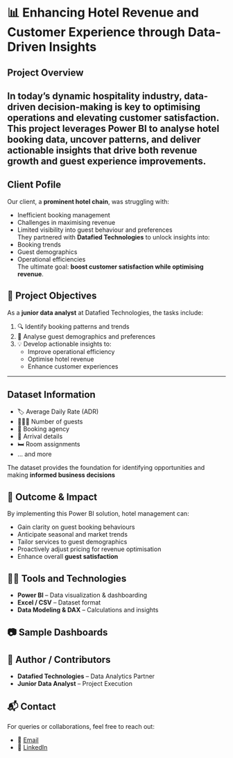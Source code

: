 # 📊 Enhancing Hotel Revenue and Customer Experience through Data-Driven Insights
## Project Overview

In today’s dynamic hospitality industry, **data-driven decision-making** is key to optimising operations and elevating customer satisfaction.  
This project leverages **Power BI** to analyse hotel booking data, uncover patterns, and deliver actionable insights that drive both **revenue growth** and **guest experience improvements**.  
---
## Client Pofile 
Our client, a **prominent hotel chain**, was struggling with:  
- Inefficient booking management  
- Challenges in maximising revenue  
- Limited visibility into guest behaviour and preferences  
They partnered with **Datafied Technologies** to unlock insights into:  
- Booking trends  
- Guest demographics  
- Operational efficiencies  
The ultimate goal: **boost customer satisfaction while optimising revenue**.

## 🎯 Project Objectives
As a **junior data analyst** at Datafied Technologies, the tasks include:  
1. 🔍 Identify booking patterns and trends  
2. 👥 Analyse guest demographics and preferences  
3. 💡 Develop actionable insights to:  
   - Improve operational efficiency  
   - Optimise hotel revenue  
   - Enhance customer experiences
---
## Dataset Information 
- 🏷️ Average Daily Rate (ADR)  
- 👨‍👩‍👧 Number of guests  
- 🏢 Booking agency  
- 📅 Arrival details  
- 🛏️ Room assignments  
- … and more  

The dataset provides the foundation for identifying opportunities and making **informed business decisions**

## 🚀 Outcome & Impact

By implementing this Power BI solution, hotel management can:  
- Gain clarity on guest booking behaviours  
- Anticipate seasonal and market trends  
- Tailor services to guest demographics  
- Proactively adjust pricing for revenue optimisation  
- Enhance overall **guest satisfaction**  

## 🧑‍💻 Tools and Technologies
- **Power BI** – Data visualization & dashboarding  
- **Excel / CSV** – Dataset format  
- **Data Modeling & DAX** – Calculations and insights  

## 📷 Sample Dashboards


## 🤝 Author / Contributors

- **Datafied Technologies** – Data Analytics Partner  
- **Junior Data Analyst** – Project Execution
  
## 📬 Contact
For queries or collaborations, feel free to reach out:  
- 📧 [Email](jamolakasta@gmail.com)
- 🔗 [LinkedIn](https://www.linkedin.com/in/jamiu-lawal)

